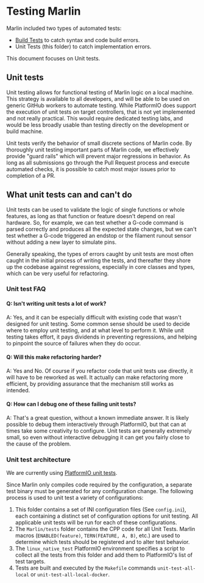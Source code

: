 # Testing Marlin

Marlin included two types of automated tests:
- [Build Tests](../buildroot/tests) to catch syntax and code build errors.
- Unit Tests (this folder) to catch implementation errors.

This document focuses on Unit tests.

## Unit tests

Unit testing allows for functional testing of Marlin logic on a local machine. This strategy is available to all developers, and will be able to be used on generic GitHub workers to automate testing. While PlatformIO does support the execution of unit tests on target controllers, that is not yet implemented and not really practical. This would require dedicated testing labs, and would be less broadly usable than testing directly on the development or build machine.

Unit tests verify the behavior of small discrete sections of Marlin code. By thoroughly unit testing important parts of Marlin code, we effectively provide "guard rails" which will prevent major regressions in behavior. As long as all submissions go through the Pull Request process and execute automated checks, it is possible to catch most major issues prior to completion of a PR.

## What unit tests can and can't do

Unit tests can be used to validate the logic of single functions or whole features, as long as that function or feature doesn't depend on real hardware. So, for example, we can test whether a G-code command is parsed correctly and produces all the expected state changes, but we can't test whether a G-code triggered an endstop or the filament runout sensor without adding a new layer to simulate pins.

Generally speaking, the types of errors caught by unit tests are most often caught in the initial process of writing the tests, and thereafter they shore up the codebase against regressions, especially in core classes and types, which can be very useful for refactoring.

### Unit test FAQ

#### Q: Isn't writing unit tests a lot of work?
A: Yes, and it can be especially difficult with existing code that wasn't designed for unit testing. Some common sense should be used to decide where to employ unit testing, and at what level to perform it. While unit testing takes effort, it pays dividends in preventing regressions, and helping to pinpoint the source of failures when they do occur.

#### Q: Will this make refactoring harder?
A: Yes and No. Of course if you refactor code that unit tests use directly, it will have to be reworked as well. It actually can make refactoring more efficient, by providing assurance that the mechanism still works as intended.

#### Q: How can I debug one of these failing unit tests?
A: That's a great question, without a known immediate answer. It is likely possible to debug them interactively through PlatformIO, but that can at times take some creativity to configure. Unit tests are generally extremely small, so even without interactive debugging it can get you fairly close to the cause of the problem.

### Unit test architecture
We are currently using [PlatformIO unit tests](https://docs.platformio.org/en/latest/plus/unit-testing.html).

Since Marlin only compiles code required by the configuration, a separate test binary must be generated for any configuration change. The following process is used to unit test a variety of configurations:

1. This folder contains a set of INI configuration files (See `config.ini`), each containing a distinct set of configuration options for unit testing. All applicable unit tests will be run for each of these configurations.
2. The `Marlin/tests` folder contains the CPP code for all Unit Tests. Marlin macros (`ENABLED(feature)`, `TERN(FEATURE, A, B)`, etc.) are used to determine which tests should be registered and to alter test behavior.
3. The `linux_native_test` PlatformIO environment specifies a script to collect all the tests from this folder and add them to PlatformIO's list of test targets.
4. Tests are built and executed by the `Makefile` commands `unit-test-all-local` or `unit-test-all-local-docker`.
